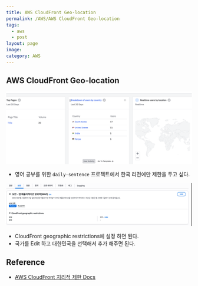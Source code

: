 ```yaml
---
title: AWS CloudFront Geo-location
permalink: /AWS/AWS CloudFront Geo-location
tags:
  - aws
  - post
layout: page
image: 
category: AWS
---
```


## AWS CloudFront Geo-location

![](/assets/aws-lambda-20.png)

- 영어 공부를 위한 `daily-sentence` 프로젝트에서 한국 리전에만 제한을 두고 싶다.

![](/assets/aws-lambda-21.png)

- CloudFront geographic restrictions에 설정 하면 된다.
- 국가를 Edit 하고 대한민국을 선택해서 추가 해주면 된다.

## Reference

- [AWS CloudFront 지리적 제한 Docs](https://docs.aws.amazon.com/ko_kr/AmazonCloudFront/latest/DeveloperGuide/georestrictions.html#georestrictions-cloudfront) 
